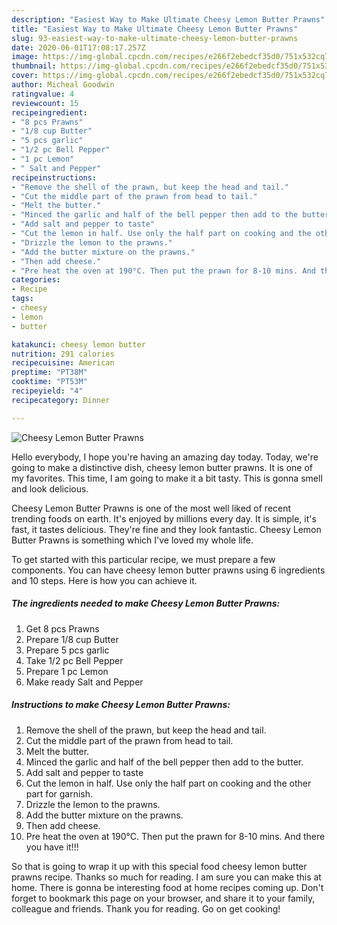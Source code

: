 ```yaml
---
description: "Easiest Way to Make Ultimate Cheesy Lemon Butter Prawns"
title: "Easiest Way to Make Ultimate Cheesy Lemon Butter Prawns"
slug: 93-easiest-way-to-make-ultimate-cheesy-lemon-butter-prawns
date: 2020-06-01T17:08:17.257Z
image: https://img-global.cpcdn.com/recipes/e266f2ebedcf35d0/751x532cq70/cheesy-lemon-butter-prawns-recipe-main-photo.jpg
thumbnail: https://img-global.cpcdn.com/recipes/e266f2ebedcf35d0/751x532cq70/cheesy-lemon-butter-prawns-recipe-main-photo.jpg
cover: https://img-global.cpcdn.com/recipes/e266f2ebedcf35d0/751x532cq70/cheesy-lemon-butter-prawns-recipe-main-photo.jpg
author: Micheal Goodwin
ratingvalue: 4
reviewcount: 15
recipeingredient:
- "8 pcs Prawns"
- "1/8 cup Butter"
- "5 pcs garlic"
- "1/2 pc Bell Pepper"
- "1 pc Lemon"
- " Salt and Pepper"
recipeinstructions:
- "Remove the shell of the prawn, but keep the head and tail."
- "Cut the middle part of the prawn from head to tail."
- "Melt the butter."
- "Minced the garlic and half of the bell pepper then add to the butter."
- "Add salt and pepper to taste"
- "Cut the lemon in half. Use only the half part on cooking and the other part for garnish."
- "Drizzle the lemon to the prawns."
- "Add the butter mixture on the prawns."
- "Then add cheese."
- "Pre heat the oven at 190°C. Then put the prawn for 8-10 mins. And there you have it!!!"
categories:
- Recipe
tags:
- cheesy
- lemon
- butter

katakunci: cheesy lemon butter 
nutrition: 291 calories
recipecuisine: American
preptime: "PT38M"
cooktime: "PT53M"
recipeyield: "4"
recipecategory: Dinner

---
```



![Cheesy Lemon Butter Prawns](https://img-global.cpcdn.com/recipes/e266f2ebedcf35d0/751x532cq70/cheesy-lemon-butter-prawns-recipe-main-photo.jpg)

Hello everybody, I hope you're having an amazing day today. Today, we're going to make a distinctive dish, cheesy lemon butter prawns. It is one of my favorites. This time, I am going to make it a bit tasty. This is gonna smell and look delicious.

Cheesy Lemon Butter Prawns is one of the most well liked of recent trending foods on earth. It's enjoyed by millions every day. It is simple, it's fast, it tastes delicious. They're fine and they look fantastic. Cheesy Lemon Butter Prawns is something which I've loved my whole life.




To get started with this particular recipe, we must prepare a few components. You can have cheesy lemon butter prawns using 6 ingredients and 10 steps. Here is how you can achieve it.

<!--inarticleads1-->

##### The ingredients needed to make Cheesy Lemon Butter Prawns:

1. Get 8 pcs Prawns
1. Prepare 1/8 cup Butter
1. Prepare 5 pcs garlic
1. Take 1/2 pc Bell Pepper
1. Prepare 1 pc Lemon
1. Make ready  Salt and Pepper




<!--inarticleads2-->

##### Instructions to make Cheesy Lemon Butter Prawns:

1. Remove the shell of the prawn, but keep the head and tail.
1. Cut the middle part of the prawn from head to tail.
1. Melt the butter.
1. Minced the garlic and half of the bell pepper then add to the butter.
1. Add salt and pepper to taste
1. Cut the lemon in half. Use only the half part on cooking and the other part for garnish.
1. Drizzle the lemon to the prawns.
1. Add the butter mixture on the prawns.
1. Then add cheese.
1. Pre heat the oven at 190°C. Then put the prawn for 8-10 mins. And there you have it!!!




So that is going to wrap it up with this special food cheesy lemon butter prawns recipe. Thanks so much for reading. I am sure you can make this at home. There is gonna be interesting food at home recipes coming up. Don't forget to bookmark this page on your browser, and share it to your family, colleague and friends. Thank you for reading. Go on get cooking!
